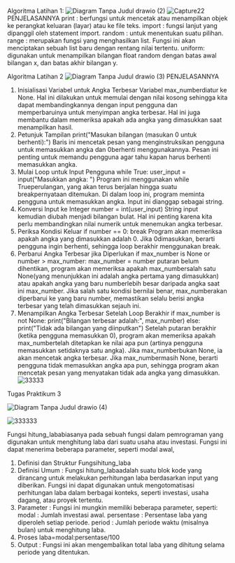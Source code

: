 Algoritma Latihan 1:
![Diagram Tanpa Judul drawio (2)](https://github.com/user-attachments/assets/5e388b41-66ac-4f95-9878-c0cb0e2c02ed)
![Capture22](https://github.com/user-attachments/assets/d53e63a3-68e9-4539-9afc-41eee5eb688e)
PENJELASANNYA 
print : berfungsi untuk mencetak atau menampilkan objek ke perangkat keluaran (layar) atau ke file teks.
import : fungsi lanjut yang dipanggil oleh statement import.
random : untuk menentukan suatu pilihan.
range : merupakan fungsi yang menghasilkan list. Fungsi ini akan menciptakan sebuah list baru dengan rentang nilai tertentu.
uniform: digunakan untuk menampilkan bilangan float random dengan batas awal bilangan x, dan batas akhir bilangan y.

Algoritma Latihan 2 
![Diagram Tanpa Judul drawio (3)](https://github.com/user-attachments/assets/6bf5d258-3ec3-4638-95ea-9d5026509728)
PENJELASANNYA 
1. Inisialisasi Variabel untuk Angka Terbesar
   Variabel max_numberdiatur ke None. Hal ini dilakukan untuk memulai dengan nilai kosong sehingga kita dapat membandingkannya dengan input pengguna dan memperbaruinya untuk menyimpan angka terbesar. Hal ini juga membantu dalam memeriksa apakah ada angka yang dimasukkan saat menampilkan hasil.
2. Petunjuk Tampilan
   print("Masukan bilangan (masukan 0 untuk berhenti):")
   Baris ini mencetak pesan yang menginstruksikan pengguna untuk memasukkan angka dan 0berhenti menggunakannya. Pesan ini penting untuk memandu pengguna agar tahu kapan harus berhenti memasukkan angka.
3. Mulai Loop untuk Input Pengguna
   while True:
    user_input = input("Masukkan angka: ")
   Program ini menggunakan while Trueperulangan, yang akan terus berjalan hingga suatu breakpernyataan ditemukan.
Di dalam loop ini, program meminta pengguna untuk memasukkan angka. Input ini dianggap sebagai string.
4. Konversi Input ke Integer
   number = int(user_input)
   String input kemudian diubah menjadi bilangan bulat. Hal ini penting karena kita perlu membandingkan nilai numerik untuk menemukan angka terbesar.
5. Periksa Kondisi Keluar
   if number == 0:
    break
   Program akan memeriksa apakah angka yang dimasukkan adalah 0. Jika 0dimasukkan, berarti pengguna ingin berhenti, sehingga loop berakhir menggunakan break.
6. Perbarui Angka Terbesar jika Diperlukan
   if max_number is None or number > max_number:
    max_number = number
   putaran belum dihentikan, program akan memeriksa apakah max_numbersalah satu None(yang menunjukkan ini adalah angka pertama yang dimasukkan) atau apakah angka yang baru numberlebih besar daripada angka saat ini max_number.
Jika salah satu kondisi bernilai benar, max_numberakan diperbarui ke yang baru number, memastikan selalu berisi angka terbesar yang telah dimasukkan sejauh ini.
7. Menampilkan Angka Terbesar Setelah Loop Berakhir
   if max_number is not None:
    print("Bilangan terbesar adalah:", max_number)
else:
    print("Tidak ada bilangan yang diinputkan")
   Setelah putaran berakhir (ketika pengguna memasukkan 0), program akan memeriksa apakah max_numbertelah ditetapkan ke nilai apa pun (artinya pengguna memasukkan setidaknya satu angka).
Jika max_numberbukan None, ia akan mencetak angka terbesar.
Jika max_numbermasih None, berarti pengguna tidak memasukkan angka apa pun, sehingga program akan mencetak pesan yang menyatakan tidak ada angka yang dimasukkan.
![33333](https://github.com/user-attachments/assets/f299c9dc-4ef8-4828-8707-da5e219b9b02)

Tugas Praktikum 3

![Diagram Tanpa Judul drawio (4)](https://github.com/user-attachments/assets/90e0d22d-006f-4b8e-9d91-08d56755b83d)

![333333](https://github.com/user-attachments/assets/4968a780-75af-4f6c-816f-4d2db8807b9a)

Fungsi hitung_lababiasanya 
   pada sebuah fungsi dalam pemrograman yang digunakan untuk menghitung laba dari suatu usaha atau investasi. Fungsi ini dapat menerima beberapa parameter, seperti modal awal,
1. Definisi dan Struktur Fungsihitung_laba
  1. Definisi Umum :
      Fungsi hitung_labaadalah suatu blok kode yang dirancang untuk melakukan perhitungan laba berdasarkan input yang diberikan. Fungsi ini dapat digunakan untuk mengotomatisasi perhitungan laba dalam berbagai konteks, seperti investasi, usaha dagang, atau proyek tertentu.
2. Parameter : Fungsi ini mungkin memiliki beberapa parameter, seperti:
modal : Jumlah investasi awal.
persentase : Persentase laba yang diperoleh setiap periode.
period : Jumlah periode waktu (misalnya bulan) untuk menghitung laba.
3. Proses
 laba=modal:persentase/100
4. Output : Fungsi ini akan mengembalikan total laba yang dihitung selama periode yang ditentukan.
 
